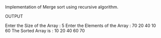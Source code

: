 Implementation of Merge sort using recursive algorithm.

OUTPUT

Enter the Size of the Array : 5
Enter the Elements of the Array : 70
20
40
10
60
The Sorted Array is : 10 20 40 60 70 

